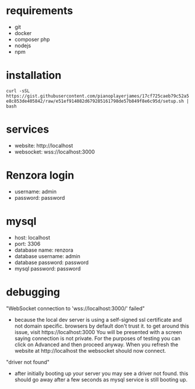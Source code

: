 # requirements
- git
- docker
- composer php
- nodejs
- npm

# installation
```curl -sSL https://gist.githubusercontent.com/pianoplayerjames/17cf725caeb79c52a5e8c853de405842/raw/e51ef914082d679285161798de57b849f8e6c95d/setup.sh | bash```

# services
- website: http://localhost
- websocket: wss://localhost:3000

# Renzora login
- username: admin
- password: password

# mysql
- host: localhost
- port: 3306
- database name: renzora
- database username: admin
- database password: password
- mysql password: password

# debugging
"WebSocket connection to 'wss://localhost:3000/' failed"
- because the local dev server is using a self-signed ssl certificate and not domain specific. browsers by default don't trust it. to get around this issue, visit https://localhost:3000 You will be presented with a screen saying connection is not private. For the purposes of testing you can click on Advanced and then proceed anyway. When you refresh the website at http://localhost the websocket should now connect.

"driver not found"
- after initially booting up your server you may see a driver not found. this should go away after a few seconds as mysql service is still booting up.